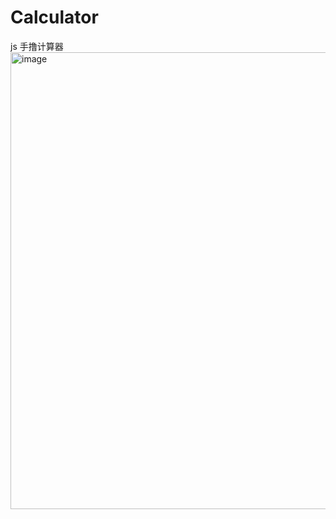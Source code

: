 # Calculator
js 手撸计算器
<img width="731" alt="image" src="https://user-images.githubusercontent.com/33475973/157611687-d61f7c3a-a775-4f9d-9d60-6b0aa66a0eec.png">
